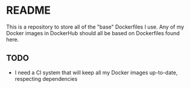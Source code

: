 # README #

This is a repository to store all of the "base" Dockerfiles I use. Any of my Docker images in DockerHub should all be based on Dockerfiles found here.

## TODO

* I need a CI system that will keep all my Docker images up-to-date, respecting dependencies

